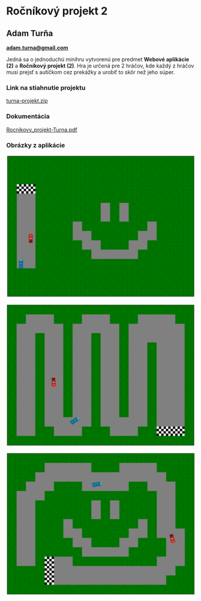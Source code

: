 # Ročníkový projekt 2
## Adam Turňa
**adam.turna@gmail.com**

Jedná sa o jednoduchú minihru vytvorenú pre predmet **Webové aplikácie (2)** a **Ročníkový projekt (2)**.
Hra je určená pre 2 hráčov, kde každý z hráčov musí prejsť s autíčkom cez prekážky a urobiť to skôr než jeho súper.


### Link na stiahnutie projektu
[turna-projekt.zip](https://github.com/Alienson/RP2/raw/master/project/turna-projekt.zip)

### Dokumentácia
[Rocnikovy_projekt-Turna.pdf](https://github.com/Alienson/RP2/raw/master/project-docs/Rocnikovy_projekt-Turna.pdf)

### Obrázky z aplikácie

![Level](https://github.com/Alienson/RP2/blob/master/project-images/Level_1.png?raw=true "Level 1")

![Level](https://github.com/Alienson/RP2/blob/master/project-images/Level_2.png?raw=true "Level 2")

![Level](https://github.com/Alienson/RP2/blob/master/project-images/Level_3.png?raw=true "Level 3")
